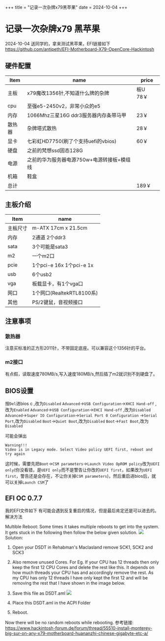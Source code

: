 +++
title = "记录一次杂牌x79黑苹果"
date = 2024-10-04
+++
# 记录一次杂牌x79 黑苹果
2024-10-04
送同学的，拿来测试黑苹果，EFI链接如下
https://github.com/antipeth/EFI-Motherboard-X79-OpenCore-Hackintosh
## 硬件配置
|Item|name|price| 
|-|-|-|
|主板|x79魔改1356针,不知道什么牌的杂牌|板U 78￥|
|cpu|至强e5-2450v2，非常小众的e5||
|内存|1066Mhz三星16G ddr3服务器内存条带马甲|23￥|
|散热器|杂牌塔式散热|28￥|
|显卡|七彩虹HD7750(刷了个支持uefi的vbios)|60￥|
|硬盘|之前的梵想ssd固态128G||
|电源|之前的华为服务器电源750w+电源转接板+模组线||
|机箱|鞋盒||
|总计||189￥|
## 主板介绍
|Item|name|
|-|-|
|主板尺寸|m-ATX 17cm x 21.5cm|
|内存|2通道 2个ddr3|
|sata|3个可能是sata3|
|m2|一个m2口|
|pcie|1个pci-e 16x 1个pci-e 1x|
|usb|6个usb2|
|vga|板载显卡，有1个vga口|
|网口|1个网口(RealtekRTL8100系)|
|其他|PS/2键鼠，音视频接口|
## 注意事项
### 散热器
注意买标准的正方形2011针，不带固定底座。可以兼容这个1356针的平台。
### m2接口
有点假，读取速度780MB/s,写入速度180MB/s,然后插了m2就识别不到硬盘了。
## BIOS设置
按`Del`进bios
c ,改为`Disabled`
`Advanced`->`USB Configuration`->`XHCI Hand-off` ,改为`Enabled`
`Advanced`->`USB Configuration`->`EHCI Hand-off` ,改为`Disabled`
`Advanced`->`Super IO Configuration`->`Serial Port 0 Configuration` ->`Serial Port`,改为`Disabled`
`Boot`->`Quiet Boot`,改为`Disabled`
`Boot`->`Fast Boot`,改为`Disabled`
 
可能会弹出
```
Warning!!!
Video is in Legacy mode. Select Video policy UEFI first, reboot and try again
```
这时候，需要先把`Boot`->`CSM parameters`->`Launch Video OpROM policy`改为`UEFI only`(你没看错，是`UEFI only`而不是警告让你改的`UEFI first`，如果改为`UEFI first`，警告还是会存在，不让你关掉`CSM parameters`)，然后重启进bios后，就可以关掉`Launch CSM`了
## EFI OC 0.7.7
我的EFI文件如下
有可能会遇到反复重启的情况，但是最后肯定还是可以进去的。
解决方法

Multible Reboot: Some times it takes multiple reboots to get into the system. It gets stuck in the following then follow the below given solution.
![](https://img.0pt.icu/learn/hackintosh/x79/1.avif)  
Solution:

1. Open your DSDT in Rehabman's MacIasland remove SCK1, SCK2 and SCK3

2. Also remove unused Cores. For Eg. If your CPU has 12 threads then only keep the first 12 CPU Cores and delete the rest like this. It depends on how much threads your CPU has and accordingly remove the rest. As my CPU has only 12 threads I have only kept the first 12 and will be removing the rest that I have shown in the image below.

3. Save this file as DSDT.aml
 ![](https://img.0pt.icu/learn/hackintosh/x79/2.avif)  
4. Place this DSDT.aml in the ACPI Folder

5. Reboot.

Now there will be no random reboots while rebooting.
参考链接:
https://www.hackintosh-forum.de/forum/thread/55510-install-monterey-big-sur-on-any-x79-motherboard-huananzhi-chinese-gigabyte-etc-a/
